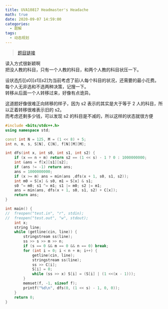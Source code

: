 ```yaml
---
title: UVA10817 Headmaster's Headache
math: true
date: 2020-09-07 14:59:00
categories: 
  - 题解
tags: 
  - 动态规划
---
```



>[题目链接](https://vjudge.net/problem/UVA-10817)  

读入方式很新颖啊  
把没人教的科目，只有一个人教的科目，和两个人教的科目状压一下。  
<!--more-->
设状态$f[i][s0][s1][s2]$为当前考虑了前$i$人每个科目的状况，还需要的最小花费。  
每个人无非选和不选两种决策，记搜一下。  
转移从后面一个人转移过来，好像有点诡异。

这道题好像很难正向转移的样子，因为 s2 表示的其实是大于等于 2 人的科目，所以正着转移很难表示旧的 s2。  
而考虑还剩多少钱，可以发现 s2 的科目是不减的，所以这样的状态就很方便 

```cpp
#include <bits/stdc++.h>
using namespace std;

const int N = 125, M = (1 << 8) + 5;
int n, m, s, S[N], C[N], f[N][M][M];

int dfs(int x, int s0, int s1, int s2) {
	if (x == n + m) return s2 == (1 << s) - 1 ? 0 : 1000000000;
	int &ans = f[x][s1][s2];
	if (ans != -1) return ans;
	ans = 1000000000;
	if (x >= m) ans = min(ans ,dfs(x + 1, s0, s1, s2));
    int m0 = S[x] & s0, m1 = S[x] & s1;
    s0 ^= m0; s1 ^= m1; s1 |= m0; s2 |= m1;
    ans = min(ans, dfs(x + 1, s0, s1, s2) + C[x]);
    return ans;
}

int main() {
//	freopen("test.in", "r", stdin);
//	freopen("test.out", "w", stdout);
	int x;
    string line;
    while (getline(cin, line)) {
    	stringstream ss(line);
    	ss >> s >> m >> n;
    	if (s == 0 && m == 0 && n == 0) break;
    	for (int i = 0; i < n + m; i++) {
    		getline(cin, line);
    		stringstream ss(line);
    		ss >> C[i];
    		S[i] = 0;
    		while (ss >> x) S[i] = (S[i] | (1 <<(x - 1)));
    	}
    	memset(f, -1, sizeof f);
        printf("%d\n", dfs(0, (1 << s) - 1, 0, 0));
    }
    return 0;
}
```